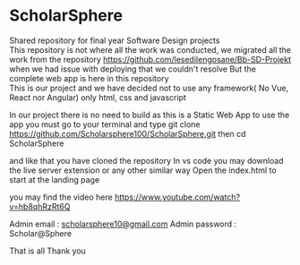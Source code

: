 # ScholarSphere
Shared repository for final year Software Design projects\
This repository is not where all the work was conducted, we migrated all the work from the repository https://github.com/lesedilengosane/Bb-SD-Projekt when we had issue with deploying that we couldn't resolve
But the complete web app is here in this repository  
This is our project and we have decided not to use any framework( No Vue, React nor Angular) only html, css and javascript

In our project there is no need to build as this is a Static Web App
to use the app you must go to your terminal and type
git clone https://github.com/Scholarsphere100/ScholarSphere.git
then
cd ScholarSphere

and like that you have cloned the repository 
In vs code you may download the live server extension or any other similar way
Open the index.html to start at the landing page  

you may find the video here
https://www.youtube.com/watch?v=hb8qhRzRt6Q

Admin email : scholarsphere10@gmail.com
Admin password : Scholar@Sphere

That is all
Thank you
